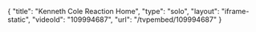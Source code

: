 {
    "title": "Kenneth Cole Reaction Home",
    "type": "solo",
    "layout": "iframe-static",
    "videoId": "109994687",
    "url": "\/tvpembed\/109994687"
}